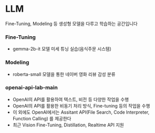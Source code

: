 # LLM
Fine-Tuning, Modeling 등 생성형 모델을 다루고 학습하는 공간입니다

### Fine-Tuning
- gemma-2b-it 모델 미세 튜닝 실습(음식주문 시스템)

### Modeling
- roberta-small 모델을 통한 네이버 영화 리뷰 감성 분류

### openai-api-lab-main
-  OpenAI의 API를 활용하여 텍스트, 비전 등 다양한 작업을 수행
-  OpenAI의 API를 활용한 비동기 처리 방식, Fine-tuning 등의 작업을 수행
-  이 외에도 OpenAI에서는 Assitant API(File Search, Code Interpreter, Function Calling) 를 제공한다
-  최근 Vision Fine-Tuning, Distillation, Realtime API 지원

